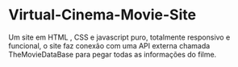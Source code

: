 # Virtual-Cinema-Movie-Site
Um site em HTML , CSS e javascript puro, totalmente responsivo e funcional, o site faz conexão com uma API externa chamada TheMovieDataBase para pegar todas as informações do filme.
